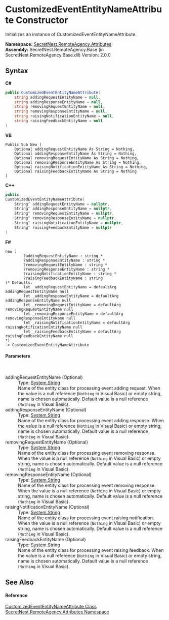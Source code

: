 # CustomizedEventEntityNameAttribute Constructor 
 

Initializes an instance of CustomizedEventEntityNameAttribute.

**Namespace:**&nbsp;<a href="N_SecretNest_RemoteAgency_Attributes">SecretNest.RemoteAgency.Attributes</a><br />**Assembly:**&nbsp;SecretNest.RemoteAgency.Base (in SecretNest.RemoteAgency.Base.dll) Version: 2.0.0

## Syntax

**C#**<br />
``` C#
public CustomizedEventEntityNameAttribute(
	string addingRequestEntityName = null,
	string addingResponseEntityName = null,
	string removingRequestEntityName = null,
	string removingResponseEntityName = null,
	string raisingNotificationEntityName = null,
	string raisingFeedbackEntityName = null
)
```

**VB**<br />
``` VB
Public Sub New ( 
	Optional addingRequestEntityName As String = Nothing,
	Optional addingResponseEntityName As String = Nothing,
	Optional removingRequestEntityName As String = Nothing,
	Optional removingResponseEntityName As String = Nothing,
	Optional raisingNotificationEntityName As String = Nothing,
	Optional raisingFeedbackEntityName As String = Nothing
)
```

**C++**<br />
``` C++
public:
CustomizedEventEntityNameAttribute(
	String^ addingRequestEntityName = nullptr, 
	String^ addingResponseEntityName = nullptr, 
	String^ removingRequestEntityName = nullptr, 
	String^ removingResponseEntityName = nullptr, 
	String^ raisingNotificationEntityName = nullptr, 
	String^ raisingFeedbackEntityName = nullptr
)
```

**F#**<br />
``` F#
new : 
        ?addingRequestEntityName : string * 
        ?addingResponseEntityName : string * 
        ?removingRequestEntityName : string * 
        ?removingResponseEntityName : string * 
        ?raisingNotificationEntityName : string * 
        ?raisingFeedbackEntityName : string 
(* Defaults:
        let _addingRequestEntityName = defaultArg addingRequestEntityName null
        let _addingResponseEntityName = defaultArg addingResponseEntityName null
        let _removingRequestEntityName = defaultArg removingRequestEntityName null
        let _removingResponseEntityName = defaultArg removingResponseEntityName null
        let _raisingNotificationEntityName = defaultArg raisingNotificationEntityName null
        let _raisingFeedbackEntityName = defaultArg raisingFeedbackEntityName null
*)
-> CustomizedEventEntityNameAttribute
```


#### Parameters
&nbsp;<dl><dt>addingRequestEntityName (Optional)</dt><dd>Type: <a href="https://docs.microsoft.com/dotnet/api/system.string" target="_blank">System.String</a><br />Name of the entity class for processing event adding request. When the value is a null reference (`Nothing` in Visual Basic) or empty string, name is chosen automatically. Default value is a null reference (`Nothing` in Visual Basic).</dd><dt>addingResponseEntityName (Optional)</dt><dd>Type: <a href="https://docs.microsoft.com/dotnet/api/system.string" target="_blank">System.String</a><br />Name of the entity class for processing event adding response. When the value is a null reference (`Nothing` in Visual Basic) or empty string, name is chosen automatically. Default value is a null reference (`Nothing` in Visual Basic).</dd><dt>removingRequestEntityName (Optional)</dt><dd>Type: <a href="https://docs.microsoft.com/dotnet/api/system.string" target="_blank">System.String</a><br />Name of the entity class for processing event removing response. When the value is a null reference (`Nothing` in Visual Basic) or empty string, name is chosen automatically. Default value is a null reference (`Nothing` in Visual Basic).</dd><dt>removingResponseEntityName (Optional)</dt><dd>Type: <a href="https://docs.microsoft.com/dotnet/api/system.string" target="_blank">System.String</a><br />Name of the entity class for processing event removing response. When the value is a null reference (`Nothing` in Visual Basic) or empty string, name is chosen automatically. Default value is a null reference (`Nothing` in Visual Basic).</dd><dt>raisingNotificationEntityName (Optional)</dt><dd>Type: <a href="https://docs.microsoft.com/dotnet/api/system.string" target="_blank">System.String</a><br />Name of the entity class for processing event raising notification. When the value is a null reference (`Nothing` in Visual Basic) or empty string, name is chosen automatically. Default value is a null reference (`Nothing` in Visual Basic).</dd><dt>raisingFeedbackEntityName (Optional)</dt><dd>Type: <a href="https://docs.microsoft.com/dotnet/api/system.string" target="_blank">System.String</a><br />Name of the entity class for processing event raising feedback. When the value is a null reference (`Nothing` in Visual Basic) or empty string, name is chosen automatically. Default value is a null reference (`Nothing` in Visual Basic).</dd></dl>

## See Also


#### Reference
<a href="T_SecretNest_RemoteAgency_Attributes_CustomizedEventEntityNameAttribute">CustomizedEventEntityNameAttribute Class</a><br /><a href="N_SecretNest_RemoteAgency_Attributes">SecretNest.RemoteAgency.Attributes Namespace</a><br />